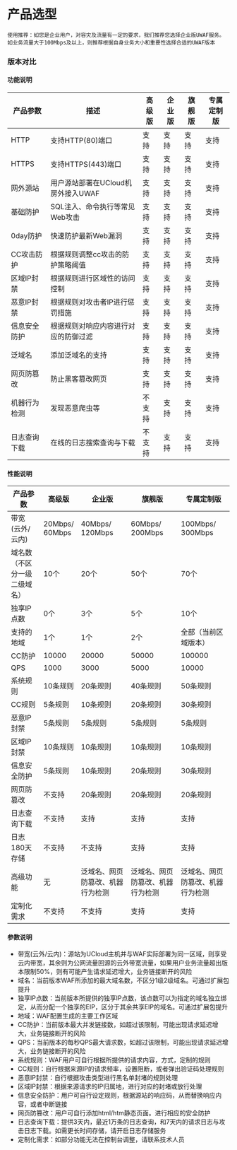 

# 产品选型

``使用推荐：如您是企业用户，对容灾及流量有一定的要求，我们推荐您选择企业版UWAF服务。如业务流量大于100Mbps及以上，则推荐根据自身业务大小和重要性选择合适的UWAF版本``

### 版本对比
#### 功能说明

| 产品参数 | 描述 | 高级版 | 企业版 | 旗舰版 | 专属定制版 |
| --- | --- | --- | --- | --- | --- |
| HTTP      | 支持HTTP(80)端口 | 支持 | 支持 | 支持 | 支持 |
| HTTPS     | 支持HTTPS(443)端口 | 支持 | 支持 | 支持 | 支持 |
| 网外源站 | 用户源站部署在UCloud机房外接入UWAF | 支持 | 支持 | 支持 | 支持 |
| 基础防护 | SQL注入、命令执行等常见Web攻击 | 支持 | 支持 | 支持 | 支持 |
| 0day防护 | 快速防护最新Web漏洞 | 支持 | 支持 | 支持 | 支持 |
| CC攻击防护 | 根据规则调整cc攻击的防护策略阈值 | 支持 | 支持 | 支持 | 支持 |
| 区域IP封禁 | 根据规则进行区域性的访问控制 | 支持 | 支持 | 支持 | 支持 |
| 恶意IP封禁 | 根据规则对攻击者IP进行惩罚措施 | 支持 | 支持 | 支持 | 支持 |
| 信息安全防护 | 根据规则对响应内容进行对应的防御过滤| 支持 | 支持 | 支持 | 支持 |
| 泛域名 | 添加泛域名的支持         | 支持 | 支持 | 支持 | 支持 |
| 网页防篡改 | 防止黑客篡改网页 | 支持 | 支持 | 支持 | 支持 |
| 机器行为检测 | 发现恶意爬虫等 | 不支持 | 支持 | 支持 | 支持 |
| 日志查询下载 | 在线的日志搜索查询与下载 | 不支持 | 支持 | 支持 | 支持 |

#### 性能说明

| 产品参数 | 高级版 | 企业版 | 旗舰版| 专属定制版 |
| --- | --- | --- | --- | --- |
| 带宽<br>(云外/云内) | 20Mbps/<br>60Mbps | 40Mbps/<br>120Mbps | 60Mbps/<br>200Mbps| 100Mbps/<br>300Mbps|
| 域名数（不区分一级二级域名） | 10个 | 20个 | 50个 | 70个 |
| 独享IP点数 | 0个 | 3个 | 5个 | 10个 |
| 支持的地域 | 1个| 1个| 2个| 全部（当前区域版本）|
| CC防护 | 10000 | 20000 | 50000  | 100000 |
| QPS | 1000 | 3000 | 5000 | 10000 |
| 系统规则 | 10条规则 | 20条规则 | 40条规则  | 50条规则 |
| CC规则 | 5条规则| 10条规则 | 20条规则 | 30条规则 |
| 恶意IP封禁 | 5条规则 | 5条规则 | 5条规则 | 5条规则  |
| 区域IP封禁 | 10条规则 | 10条规则  | 10条规则  | 10条规则 |
| 信息安全防护 | 5条规则 | 10条规则 | 20条规则 | 30条规则 |
| 网页防篡改 | 不支持 | 20条规则 | 20条规则 | 20条规则 |
| 日志查询下载 | 不支持 | 支持  | 支持  | 支持  |
| 日志180天存储 | 不支持 | 不支持 | 支持 | 支持 |
| 高级功能  | 无 | 泛域名、网页防篡改、机器行为检测 | 泛域名、网页防篡改、机器行为检测 | 泛域名、网页防篡改、机器行为检测 |
| 定制化需求 | 不支持 | 不支持 | 支持 | 支持 |

#### 参数说明

* 带宽(云外/云内)：源站为UCloud主机并与WAF实际部署为同一区域，则享受云内带宽，其余则为公网流量回源的云外带宽流量，如果用户业务流量超出版本限制50%，则有可能产生请求延迟增大，业务链接断开的风险
* 域名：当前版本WAF所添加的最大域名数，不区分1级2级域名。可通过扩展包提升
* 独享IP点数：当前版本所提供的独享IP点数，该点数可以为指定的域名独立绑定，从而分配一个独享的EIP，区分于其余共享EIP的域名。可通过扩展包提升
* 地域：WAF配置生成的主要工作区域
* CC防护：当前版本最大并发链接数，如超过该限制，可能出现请求延迟增大，业务链接断开的风险
* QPS：当前版本的每秒QPS最大请求数，如超过该限制，可能出现请求延迟增大，业务链接断开的风险
* 系统规则：WAF用户可自行根据所提供的请求内容，方式，定制的规则
* CC规则：自行根据来源IP的请求频率，设置阻断，或者弹出验证码处理规则
* 恶意IP封禁：自行根据攻击类型进行黑名单封堵的规则处理
* 区域IP封禁：根据来源请求的IP归属地，进行对应的封堵或放行处理
* 信息安全防护：用户可自行设定规则，根据源站的响应码，从而替换响应内容，或者中断链接
* 网页防篡改：用户可自行添加html/htm静态页面。进行相应的安全防护
* 日志查询下载：提供3天内，最近1万条的日志查询，和7天内的请求日志与攻击日志下载。如需更长时间存储，请开启日志存储服务
* 定制化需求：如部分功能无法在控制台调整，请联系技术人员

